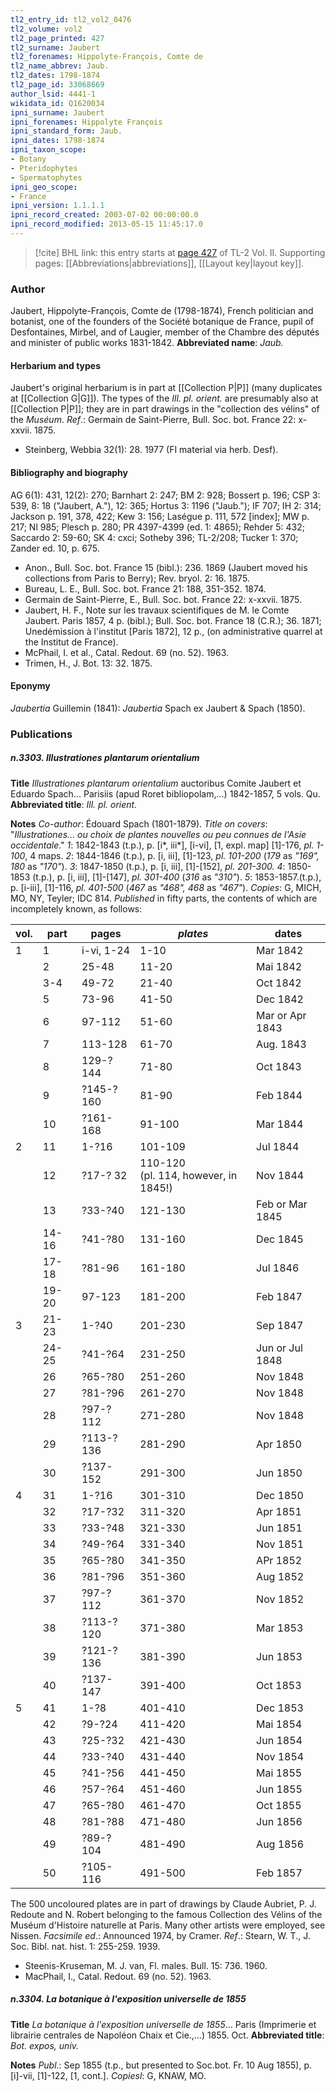 ```yaml
---
tl2_entry_id: tl2_vol2_0476
tl2_volume: vol2
tl2_page_printed: 427
tl2_surname: Jaubert
tl2_forenames: Hippolyte-François, Comte de
tl2_name_abbrev: Jaub.
tl2_dates: 1798-1874
tl2_page_id: 33068669
author_lsid: 4441-1
wikidata_id: Q1620034
ipni_surname: Jaubert
ipni_forenames: Hippolyte François
ipni_standard_form: Jaub.
ipni_dates: 1798-1874
ipni_taxon_scope: 
- Botany
- Pteridophytes
- Spermatophytes
ipni_geo_scope: 
- France
ipni_version: 1.1.1.1
ipni_record_created: 2003-07-02 00:00:00.0
ipni_record_modified: 2013-05-15 11:45:17.0
---
```



> [!cite] BHL link: this entry starts at [page 427](https://www.biodiversitylibrary.org/page/33068669) of TL-2 Vol. II.
> Supporting pages: [[Abbreviations|abbreviations]], [[Layout key|layout key]].

### Author

Jaubert, Hippolyte-François, Comte de (1798-1874), French politician and botanist, one of the founders of the Société botanique de France, pupil of Desfontaines, Mirbel, and of Laugier, member of the Chambre des députés and minister of public works 1831-1842. 
**Abbreviated name**: *Jaub.*

#### Herbarium and types

Jaubert's original herbarium is in part at [[Collection P|P]] (many duplicates at [[Collection G|G]]). The types of the *Ill. pl. orient.* are presumably also at [[Collection P|P]]; they are in part drawings in the "collection des vélins" of the *Muséum*.
*Ref*.: Germain de Saint-Pierre, Bull. Soc. bot. France 22: x-xxvii. 1875.
- Steinberg, Webbia 32(1): 28. 1977 (FI material via herb. Desf).

#### Bibliography and biography

AG 6(1): 431, 12(2): 270; Barnhart 2: 247; BM 2: 928; Bossert p. 196; CSP 3: 539, 8: 18 ("Jaubert, A."), 12: 365; Hortus 3: 1196 ("Jaub."); IF 707; IH 2: 314; Jackson p. 191, 378, 422; Kew 3: 156; Laségue p. 111, 572 \[index\]; MW p. 217; Nl 985; Plesch p. 280; PR 4397-4399 (ed. 1: 4865); Rehder 5: 432; Saccardo 2: 59-60; SK 4: cxci; Sotheby 396; TL-2/208; Tucker 1: 370; Zander ed. 10, p. 675.
- Anon., Bull. Soc. bot. France 15 (bibl.): 236. 1869 (Jaubert moved his collections from Paris to Berry); Rev. bryol. 2: 16. 1875.
- Bureau, L. E., Bull. Soc. bot. France 21: 188, 351-352. 1874.
- Germain de Saint-Pierre, E., Bull. Soc. bot. France 22: x-xxvii. 1875.
- Jaubert, H. F., Note sur les travaux scientifiques de M. le Comte Jaubert. Paris 1857, 4 p. (bibl.); Bull. Soc. bot. France 18 (C.R.); 36. 1871; Unedémission à l'institut \[Paris 1872\], 12 p., (on administrative quarrel at the Institut de France).
- McPhail, I. et al., Catal. Redout. 69 (no. 52). 1963.
- Trimen, H., J. Bot. 13: 32. 1875.

#### Eponymy

*Jaubertia* Guillemin (1841): *Jaubertia* Spach ex Jaubert & Spach (1850).

### Publications

##### n.3303. Illustrationes plantarum orientalium

**Title**
*Illustrationes plantarum orientalium* auctoribus Comite Jaubert et Eduardo Spach... Parisiis (apud Roret bibliopolam,...) 1842-1857, 5 vols. Qu.
**Abbreviated title**: *Ill. pl. orient.*

**Notes**
*Co-author*: Édouard Spach (1801-1879).
*Title on covers*: "*Illustrationes... ou choix de plantes nouvelles ou peu connues de l'Asie occidentale*."
*1*: 1842-1843 (t.p.), p. \[i\*, iii\*\], \[i-vi\], \[1, expl. map\] \[1\]-176, *pl. 1-100*, 4 maps.
*2*: 1844-1846 (t.p.), p. \[i, iii\], \[1\]-123, *pl. 101-200* (*179* as *"169", 180* as *"170"*).
*3*: 1847-1850 (t.p.), p. \[i, iii\], \[1\]-\[152\], *pl. 201-300.*
*4*: 1850-1853 (t.p.), p. \[i, iii\], \[1\]-\[147\], *pl. 301-400* (*316* as *"310"*).
*5*: 1853-1857.(t.p.), p. \[i-iii\], \[1\]-116, *pl. 401-500* (*467* as *"468", 468* as *"467"*).
*Copies*: G, MICH, MO, NY, Teyler; IDC 814.
*Published* in fifty parts, the contents of which are incompletely known, as follows:

|vol.	|part	|pages	|*plates*	|dates|
|---	|---	|---	|---	|---	|
|1	|1	|i-vi, 1-24	|1-10	|Mar 1842|
|	|2	|25-48	|11-20	|Mai 1842|
|	|3-4	|49-72	|21-40	|Oct 1842|
|	|5	|73-96	|41-50	|Dec 1842|
|	|6	|97-112	|51-60	|Mar or Apr 1843|
|	|7	|113-128	|61-70	|Aug. 1843|
|	|8	|129-?144	|71-80	|Oct 1843|
|	|9	|?145-?160	|81-90	|Feb 1844|
|	|10	|?161-168	|91-100	|Mar 1844|
|2	|11	|1-?16	|101-109	|Jul 1844|
|	|12	|?17-? 32	|110-120<br/>(pl. 114, however, in 1845!)	|Nov 1844|
|	|13	|?33-?40	|121-130	|Feb or Mar 1845|
|	|14-16	|?41-?80	|131-160	|Dec 1845|
|	|17-18	|?81-96	|161-180	|Jul 1846|
|	|19-20	|97-123	|181-200	|Feb 1847|
|3	|21-23	|1-?40	|201-230	|Sep 1847|
|	|24-25	|?41-?64	|231-250	|Jun or Jul 1848|
|	|26	|?65-?80	|251-260	|Nov 1848|
|	|27	|?81-?96	|261-270	|Nov 1848|
|	|28	|?97-?112	|271-280	|Nov 1848|
|	|29	|?113-?136	|281-290	|Apr 1850|
|	|30	|?137-152	|291-300	|Jun 1850|
|4	|31	|1-?16	|301-310	|Dec 1850|
|	|32	|?17-?32	|311-320	|Apr 1851|
|	|33	|?33-?48	|321-330	|Jun 1851|
|	|34	|?49-?64	|331-340	|Nov 1851|
|	|35	|?65-?80	|341-350	|APr 1852|
|	|36	|?81-?96	|351-360	|Aug 1852|
|	|37	|?97-?112	|361-370	|Nov 1852|
|	|38	|?113-?120	|371-380	|Mar 1853|
|	|39	|?121-?136	|381-390	|Jun 1853|
|	|40	|?137-147	|391-400	|Oct 1853|
|5	|41	|1-?8	|401-410	|Dec 1853|
|	|42	|?9-?24	|411-420	|Mai 1854|
|	|43	|?25-?32	|421-430	|Jun 1854|
|	|44	|?33-?40	|431-440	|Nov 1854|
|	|45	|?41-?56	|441-450	|Mai 1855|
|	|46	|?57-?64	|451-460	|Jun 1855|
|	|47	|?65-?80	|461-470	|Oct 1855|
|	|48	|?81-?88	|471-480	|Jun 1856|
|	|49	|?89-?104	|481-490	|Aug 1856|
|	|50	|?105-116	|491-500	|Feb 1857|

The 500 uncoloured plates are in part of drawings by Claude Aubriet, P. J. Redoute and N.
Robert belonging to the famous Collection des Vélins of the Muséum d'Histoire naturelle at Paris. Many other artists were employed, see Nissen.
*Facsimile ed*.: Announced 1974, by Cramer.
*Ref*.: Stearn, W. T., J. Soc. Bibl. nat. hist. 1: 255-259. 1939.
- Steenis-Kruseman, M. J. van, Fl. males. Bull. 15: 736. 1960.
- MacPhail, I., Catal. Redout. 69 (no. 52). 1963.

##### n.3304. La botanique à l'exposition universelle de 1855

**Title**
*La botanique à l'exposition universelle de 1855*... Paris (Imprimerie et librairie centrales de Napoléon Chaix et Cie.,...) 1855. Oct.
**Abbreviated title**: *Bot. expos, univ.*

**Notes**
*Publ*.: Sep 1855 (t.p., but presented to Soc.bot. Fr. 10 Aug 1855), p. \[i\]-vii, \[1\]-122, \[1, cont.\]. *Copiesl*: G, KNAW, MO.

